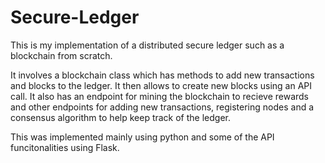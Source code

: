 # Secure-Ledger

This is my implementation of a distributed secure ledger such as a blockchain from scratch.

It involves a blockchain class which has methods to add new transactions and blocks to the ledger. It then allows to create new blocks using an API call.
It also has an endpoint for mining the blockchain to recieve rewards and other endpoints for adding new transactions, registering nodes and a consensus algorithm to help keep track of the ledger.

This was implemented mainly using python and some of the API funcitonalities using Flask.